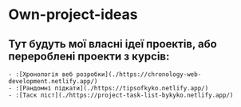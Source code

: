 # Own-project-ideas 
## Тут будуть мої власні ідеї проектів, або перероблені проекти з курсів:
    - :[Хронологія веб розробки](./https://chronology-web-development.netlify.app/)
    - :[Рандомні підкати](./https://tipsofkyko.netlify.app/)
    - :[Таск ліст](./https://project-task-list-bykyko.netlify.app/)
